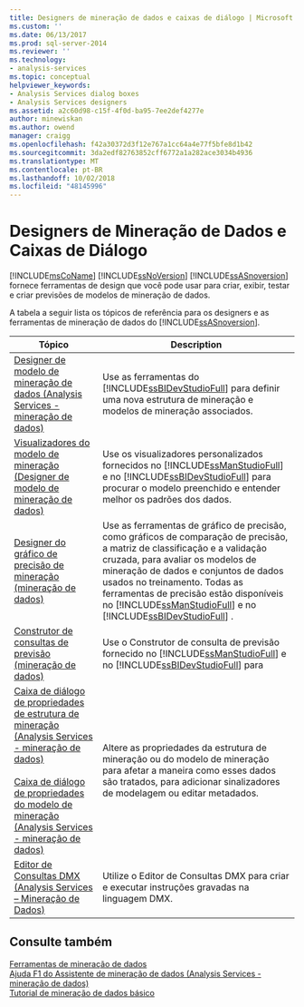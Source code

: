 ```yaml
---
title: Designers de mineração de dados e caixas de diálogo | Microsoft Docs
ms.custom: ''
ms.date: 06/13/2017
ms.prod: sql-server-2014
ms.reviewer: ''
ms.technology:
- analysis-services
ms.topic: conceptual
helpviewer_keywords:
- Analysis Services dialog boxes
- Analysis Services designers
ms.assetid: a2c60d98-c15f-4f0d-ba95-7ee2def4277e
author: minewiskan
ms.author: owend
manager: craigg
ms.openlocfilehash: f42a30372d3f12e767a1cc64a4e77f5bfe8d1b42
ms.sourcegitcommit: 3da2edf82763852cff6772a1a282ace3034b4936
ms.translationtype: MT
ms.contentlocale: pt-BR
ms.lasthandoff: 10/02/2018
ms.locfileid: "48145996"
---
```

# <a name="data-mining-designers-and-dialog-boxes"></a>Designers de Mineração de Dados e Caixas de Diálogo
  [!INCLUDE[msCoName](../includes/msconame-md.md)] [!INCLUDE[ssNoVersion](../includes/ssnoversion-md.md)] [!INCLUDE[ssASnoversion](../includes/ssasnoversion-md.md)] fornece ferramentas de design que você pode usar para criar, exibir, testar e criar previsões de modelos de mineração de dados.  
  
 A tabela a seguir lista os tópicos de referência para os designers e as ferramentas de mineração de dados do [!INCLUDE[ssASnoversion](../includes/ssasnoversion-md.md)].  
  
|Tópico|Description|  
|-----------|-----------------|  
|[Designer de modelo de mineração de dados &#40;Analysis Services - mineração de dados&#41;](data-mining-model-designer-analysis-services-data-mining.md)|Use as ferramentas do [!INCLUDE[ssBIDevStudioFull](../includes/ssbidevstudiofull-md.md)] para definir uma nova estrutura de mineração e modelos de mineração associados.|  
|[Visualizadores do modelo de mineração &#40;Designer de modelo de mineração de dados&#41;](mining-model-viewers-data-mining-model-designer.md)|Use os visualizadores personalizados fornecidos no [!INCLUDE[ssManStudioFull](../includes/ssmanstudiofull-md.md)] e no [!INCLUDE[ssBIDevStudioFull](../includes/ssbidevstudiofull-md.md)] para procurar o modelo preenchido e entender melhor os padrões dos dados.|  
|[Designer do gráfico de precisão de mineração &#40;mineração de dados&#41;](mining-accuracy-chart-designer-data-mining.md)|Use as ferramentas de gráfico de precisão, como gráficos de comparação de precisão, a matriz de classificação e a validação cruzada, para avaliar os modelos de mineração de dados e conjuntos de dados usados no treinamento. Todas as ferramentas de precisão estão disponíveis no [!INCLUDE[ssManStudioFull](../includes/ssmanstudiofull-md.md)] e no [!INCLUDE[ssBIDevStudioFull](../includes/ssbidevstudiofull-md.md)] .|  
|[Construtor de consultas de previsão &#40;mineração de dados&#41;](prediction-query-builder-data-mining.md)|Use o Construtor de consulta de previsão fornecido no [!INCLUDE[ssManStudioFull](../includes/ssmanstudiofull-md.md)] e no [!INCLUDE[ssBIDevStudioFull](../includes/ssbidevstudiofull-md.md)] para|  
|[Caixa de diálogo de propriedades de estrutura de mineração &#40;Analysis Services - mineração de dados&#41;](mining-structure-properties-dialog-analysis-services-data-mining.md)<br /><br /> [Caixa de diálogo de propriedades do modelo de mineração &#40;Analysis Services - mineração de dados&#41;](mining-model-properties-dialog-box-analysis-services-data-mining.md)|Altere as propriedades da estrutura de mineração ou do modelo de mineração para afetar a maneira como esses dados são tratados, para adicionar sinalizadores de modelagem ou editar metadados.|  
|[Editor de Consultas DMX &#40;Analysis Services – Mineração de Dados&#41;](dmx-query-editor-analysis-services-data-mining.md)|Utilize o Editor de Consultas DMX para criar e executar instruções gravadas na linguagem DMX.|  
  
## <a name="see-also"></a>Consulte também  
 [Ferramentas de mineração de dados](data-mining/data-mining-tools.md)   
 [Ajuda F1 do Assistente de mineração de dados &#40;Analysis Services - mineração de dados&#41;](data-mining-wizard-f1-help-analysis-services-data-mining.md)   
 [Tutorial de mineração de dados básico](../../2014/tutorials/basic-data-mining-tutorial.md)  
  
  
